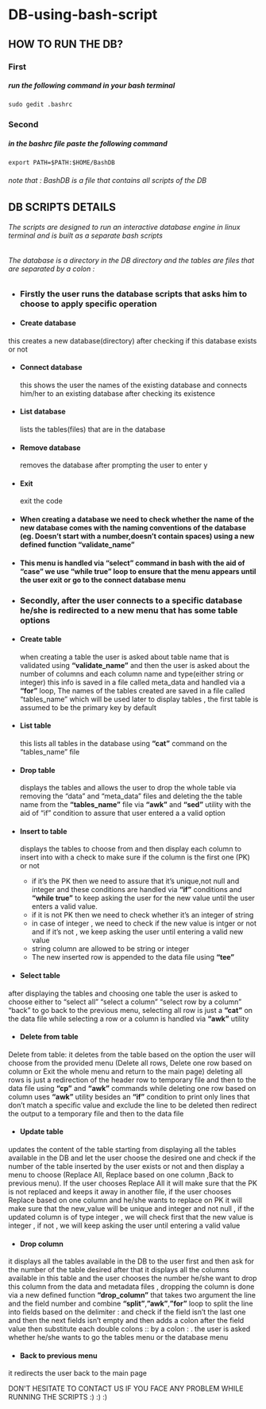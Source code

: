 # DB-using-bash-script
## HOW TO RUN THE DB?
### First
##### run the following command in your bash terminal
```
sudo gedit .bashrc
```
### Second
##### in the bashrc file paste the following command 
```
export PATH=$PATH:$HOME/BashDB
```
###### note that : BashDB is a file that contains all scripts of the DB
## DB SCRIPTS DETAILS
###### The scripts are designed to run an interactive database engine in linux terminal and is built as a separate bash scripts 
###### The database is a directory in the DB directory and the tables are files that are separated by a colon : 
* ### Firstly    the user runs the database scripts that asks him to choose to apply specific operation
* #### 	Create database
this creates a new database(directory) after checking if this database exists or not
* #### 	Connect database
  this shows the user the names of the existing database and  connects him/her to an existing database after checking its existence
* ####  List database
  lists the tables(files) that are in the database
* ####  Remove database
  removes the database after prompting the user to enter y
* #### 	Exit
  exit the code
* #### When creating a database we need to check whether the name of the new database comes with the naming conventions of the database (eg. Doesn’t start with a number,doesn’t contain spaces) using a new defined function **“validate_name”**
* #### This menu is handled via  “select” command in bash with the aid of “case” we use “while true” loop to ensure that the menu appears until the user exit or go to the connect database menu
* ### Secondly, after the user connects to a specific database he/she is redirected to a new menu that has some table options
* #### Create table
  when creating a table the user is asked about table name that is validated using **“validate_name”**  and then the user is asked about the number of columns and each column name and type(either string or integer) this info is saved in a file called meta_data and handled via a **“for”** loop, The names of the tables created are saved in a file called “tables_name” which will be used later to display tables , the first table is assumed to be the primary key by default 
* #### List table
  this lists all tables in the database using **“cat”** command on the “tables_name” file
* #### Drop table
  displays the tables and allows the user to drop the whole table via removing the “data” and “meta_data” files and deleting the the table name from the **“tables_name”** file via **“awk”** and **“sed”** utility with the aid of “if” condition to assure that user entered a a valid option 
* #### Insert to table
  displays the tables to choose from and then display each column to insert into with a check to make sure if the column is the first one (PK) or not
   * if it’s the PK then we need to assure that it’s unique,not null and integer and these conditions are handled via **“if”** conditions and **“while true”** to keep asking the user for the new value until the user enters a valid value.
   * if it is not PK then we need to check whether it’s an integer of string 
   * in case of integer , we need to check if the new value is intger or not and if it’s not , we keep asking the user until entering a valid new value
   * string column are allowed to be string or integer
   * The new inserted row is appended to the data file using **“tee”** 

* #### Select table
after displaying the tables and choosing one table the user is asked to choose either to “select all” “select a column” “select row by a column” “back” to go back to the previous menu, selecting all row is just a **“cat”** on the data file while selecting a row or a column is handled via **“awk”** utility 
* #### Delete from table
Delete from table: it deletes from the table based on the option the user will choose from the provided menu (Delete all rows, Delete one row based on column or Exit the whole menu and return to the main page) deleting all rows is just a redirection of the header row to temporary file and then to the data file using **“cp”** and **“awk”** commands while deleting one row based on column uses **“awk”** utility besides an **“if”** condition to print only lines that don’t match a specific value and exclude the line to be deleted then redirect the output to a temporary file and then to the data file
* #### Update table
updates the content of the table starting from displaying all the tables available in  the DB and let the user choose the desired one and check if the number of the table inserted by the user exists or not  and then display a menu to choose (Replace All, Replace based on one column ,Back to previous menu). If the user chooses Replace All it will make sure that the PK is not replaced and keeps it away in another file, if the user chooses Replace based on one column and he/she wants to replace on PK it will make sure that the new_value will be unique and integer and not null , if the updated column is of type integer , we will check first that the new value is integer , if not , we will keep asking the user until entering a valid value
* #### Drop column
it displays all the tables available in the DB to the user first and then ask for the number of the table desired after that it displays all the columns available in this table and the user chooses the number he/she want to drop this column from the data and metadata files , dropping the column is done via a new defined function **“drop_column”** that takes two argument the line and the field number and combine **“split”**,**”awk”**,**”for”** loop to split the line into fields based on the delimiter :  and check if the field isn’t the last one and then the next fields isn’t empty and then adds a colon after the field value then substitute each double colons  :: by a colon  : . the user is asked whether he/she wants to go the tables menu or the database menu
* #### Back to previous menu
it redirects the user back to the main page    

DON'T HESITATE TO CONTACT US IF YOU FACE ANY PROBLEM WHILE RUNNING THE SCRIPTS :) :) :)



